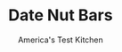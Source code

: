 ---
layout: ../../layouts/MarkdownPostLayout.astro
title: Date Nut Bars
author: America's Test Kitchen
pubDate: 2023-03-15
description: "The classic combination of sweet chewy dates and crunchy pecans provided the flavor base for these Date Nut Bars."
image_url: https://res.cloudinary.com/hksqkdlah/image/upload/ar_1:1,c_fill,dpr_2.0,f_auto,fl_lossy.progressive.strip_profile,g_faces:auto,q_auto:low,w_344/9805_sfs-lfar-datenutbars-18
tags: ["Desserts or Baked Goods","Cookies","Looking for a Recipe"]
calories: 3125
protein: 3
carbohydrates: 45
fats: 
fiber: 2
ingredients: ["1 cup packed (7 ounces), brown sugar","3/4 cup (3 3/4 ounces), all-purpose flour","1/2 teaspoon, baking powder","1/2 teaspoon, salt","9 ounces pitted, dates, chopped (1 1/2 cups)","1 cup, pecans, toasted and chopped","2 large, eggs, lightly beaten","2 tablespoons, unsalted butter, melted and cooled","1/2 cup (2 ounces), confectioners' sugar"]
serves: 12
time: "1 hour, plus 1½ hours cooling"
instructions: ["Adjust oven rack to middle position and heat oven to 350 degrees. Grease and flour 8-inch square baking pan. Combine brown sugar, flour, baking powder, and salt in large bowl. Stir in dates, pecans, eggs, and butter until combined. Scrape batter into prepared pan.","Bake until toothpick inserted in center comes out with few crumbs attached, 25 to 30 minutes. Let bars cool in pan on wire rack for 15 minutes. Remove from pan and let cool for 15 minutes. Cut into 12 equal pieces and roll in confectioners’ sugar. Transfer to wire rack and let cool completely, about 1 hour. Serve."]
nutrition: ["267 mg Potassium","86 mg Phosphorus","54 mg Calcium","1 mg Iron","29 mg Magnesium","128 mg Sodium","8 g Fat","1 mg Niacin (B3)","4 g Monounsaturated","2 g Polyunsaturated","36 mg Cholesterol","1 g Saturated","2 g Fiber","13 µg Folic acid","12 µg Folate (food)","35 g Sugars","1 µg Vitamin K","14 g Water","45 g Carbs","35 µg Folate equivalent (total)","3 g Protein","31 µg Vitamin A","260 kcal Energy","16 g Sugars, added","3125 calories"]
notes: "The dough may look dry at first, but it will come together as it is mixed."
---